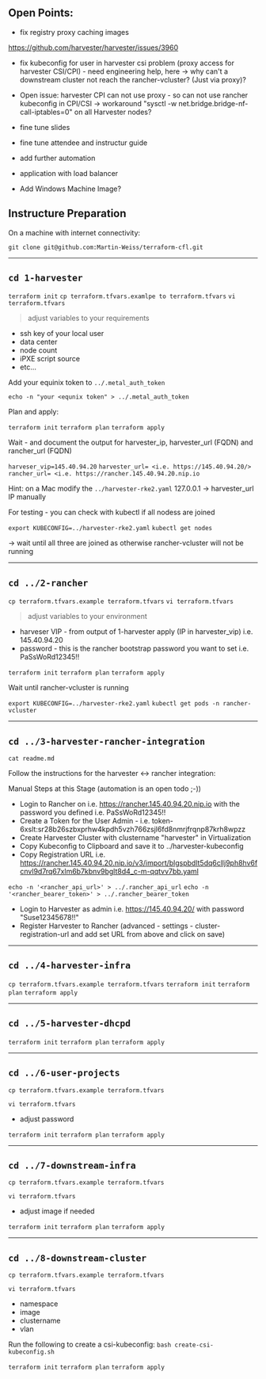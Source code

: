 Open Points:
----------------------
- fix registry proxy caching images

https://github.com/harvester/harvester/issues/3960
- fix kubeconfig for user in harvester csi problem (proxy access for harvester CSI/CPI) - need engineering help, here
  -> why can't a downstream cluster not reach the rancher-vcluster? (Just via proxy)?
- Open issue: harvester CPI can not use proxy - so can not use rancher kubeconfig in CPI/CSI
-> workaround "sysctl -w net.bridge.bridge-nf-call-iptables=0" on all Harvester nodes?


- fine tune slides
- fine tune attendee and instructur guide
- add further automation
- application with load balancer
- Add Windows Machine Image?

Instructure Preparation
-----------------------

On a machine with internet connectivity:

`git clone git@github.com:Martin-Weiss/terraform-cfl.git`

-----------------------
`cd 1-harvester`
-----------------------
`terraform init`
`cp terraform.tfvars.examlpe to terraform.tfvars`
`vi terraform.tfvars`

> adjust variables to your requirements
- ssh key of your local user
- data center
- node count
- iPXE script source
- etc...

Add your equinix token to `../.metal_auth_token`

`echo -n "your <equnix token" > ../.metal_auth_token`

Plan and apply:

`terraform init`
`terraform plan`
`terraform apply`

Wait - and document the output for harvester_ip, harvester_url (FQDN) and rancher_url (FQDN)

`harveser_vip=145.40.94.20`
`harvester_url= <i.e. https://145.40.94.20/>`
`rancher_url= <i.e. https://rancher.145.40.94.20.nip.io`

Hint: on a Mac modify the `../harvester-rke2.yaml` 127.0.0.1 -> harvester_url IP manually

For testing - you can check with kubectl if all nodess are joined

`export KUBECONFIG=../harvester-rke2.yaml`
`kubectl get nodes`

-> wait until all three are joined as otherwise rancher-vcluster will not be running

-----------------------
`cd ../2-rancher`
-----------------------
`cp terraform.tfvars.example terraform.tfvars`
`vi terraform.tfvars`

> adjust variables to your environment
- harveser VIP - from output of 1-harvester apply (IP in harvester_vip) i.e. 145.40.94.20
- password - this is the rancher bootstrap password you want to set i.e. PaSsWoRd12345!!

`terraform init`
`terraform plan`
`terraform apply`

Wait until rancher-vcluster is running

`export KUBECONFIG=../harvester-rke2.yaml`
`kubectl get pods -n rancher-vcluster`

-----------------------
`cd ../3-harvester-rancher-integration`
-----------------------
`cat readme.md`

Follow the instructions for the harvester <-> rancher integration: 

<SNIP>
Manual Steps at this Stage (automation is an open todo ;-))

- Login to Rancher on i.e. https://rancher.145.40.94.20.nip.io with the password you defined i.e. PaSsWoRd12345!!
- Create a Token for the User Admin - i.e. token-6xslt:sr28b26szbxprhw4kpdh5vzh766zsjl6fd8nmrjfrqnp87krh8wpzz
- Create Harvester Cluster with clustername "harvester" in Virtualization
- Copy Kubeconfig to Clipboard and save it to ../harvester-kubeconfig
- Copy Registration URL i.e. https://rancher.145.40.94.20.nip.io/v3/import/blgspbdlt5dq6cllj9ph8hv6fcnvl9d7rq67xlm6b7kbnv9bglt8d4_c-m-qqtvv7bb.yaml

`echo -n '<rancher_api_url>' > ../.rancher_api_url`
`echo -n '<rancher_bearer_token>' > ../.rancher_bearer_token`

- Login to Harvester as admin i.e. https://145.40.94.20/ with password "Suse12345678!!"
- Register Harvester to Rancher (advanced - settings - cluster-registration-url and add set URL from above and click on save)
</SNIP>

-----------------------
`cd ../4-harvester-infra`
-----------------------

`cp terraform.tfvars.example terraform.tfvars`
`terraform init`
`terraform plan`
`terraform apply`

-----------------------
`cd ../5-harvester-dhcpd`
-----------------------

`terraform init`
`terraform plan`
`terraform apply`

-----------------------
`cd ../6-user-projects`
-----------------------

`cp terraform.tfvars.example terraform.tfvars`

`vi terraform.tfvars`
- adjust password

`terraform init`
`terraform plan`
`terraform apply`

-----------------------
`cd ../7-downstream-infra`
-----------------------

`cp terraform.tfvars.example terraform.tfvars`

`vi terraform.tfvars`
- adjust image if needed

`terraform init`
`terraform plan`
`terraform apply`

-----------------------
`cd ../8-downstream-cluster`
-----------------------

`cp terraform.tfvars.example terraform.tfvars`

`vi terraform.tfvars`
- namespace
- image
- clustername
- vlan

Run the following to create a csi-kubeconfig:
`bash create-csi-kubeconfig.sh`

`terraform init`
`terraform plan`
`terraform apply`
